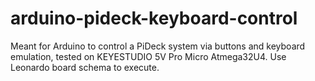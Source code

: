 # arduino-pideck-keyboard-control

Meant for Arduino to control a PiDeck system via buttons and keyboard emulation, tested on KEYESTUDIO 5V Pro Micro Atmega32U4. Use Leonardo board schema to execute.
